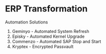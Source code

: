 # ERP Transformation
Automation Solutions
1. Geminyo - Automated System Refresh
2. Episky - Automated Kernel Upgrade
3. Commenzo - Automated SAP Stop and Start
4. Kryptex - Encrypted Passvault
